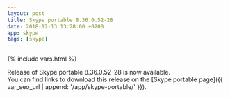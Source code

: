 ```yaml
---
layout: post
title: Skype portable 8.36.0.52-28
date: 2018-12-13 13:28:00 +0200
app: skype
tags: [skype]
---
```

{% include vars.html %}

Release of Skype portable 8.36.0.52-28 is now available.<br />
You can find links to download this release on the [Skype portable page]({{ var_seo_url | append: '/app/skype-portable/' }}).
